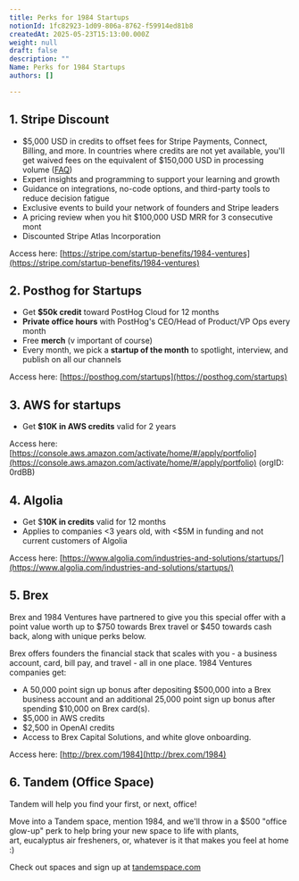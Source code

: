 ```yaml
---
title: Perks for 1984 Startups
notionId: 1fc82923-1d09-806a-8762-f59914ed81b8
createdAt: 2025-05-23T15:13:00.000Z
weight: null
draft: false
description: ""
Name: Perks for 1984 Startups
authors: []

---
```



## 1. Stripe Discount 

- $5,000 USD in credits to offset fees for Stripe Payments, Connect, Billing, and more. In countries where credits are not yet available, you'll get waived fees on the equivalent of $150,000 USD in processing volume ([FAQ](https://support.stripe.com/questions/stripe-startups-program-faqs))
- Expert insights and programming to support your learning and growth
- Guidance on integrations, no-code options, and third-party tools to reduce decision fatigue
- Exclusive events to build your network of founders and Stripe leaders
- A pricing review when you hit $100,000 USD MRR for 3 consecutive mont
- Discounted Stripe Atlas Incorporation

Access here: [https://stripe.com/startup-benefits/1984-ventures](https://stripe.com/startup-benefits/1984-ventures)


## 2. Posthog for Startups

- Get **$50k credit** toward PostHog Cloud for 12 months
- **Private office hours** with PostHog's CEO/Head of Product/VP Ops every month
- Free **merch** (v important of course)
- Every month, we pick a **startup of the month** to spotlight, interview, and publish on all our channels

Access here: [https://posthog.com/startups](https://posthog.com/startups)


## 3. **AWS for startups**

- Get **$10K in AWS credits** valid for 2 years

Access here: [https://console.aws.amazon.com/activate/home/#/apply/portfolio](https://console.aws.amazon.com/activate/home/#/apply/portfolio) (orgID: 0rdBB)


## 4. Algolia

- Get $**10K in credits** valid for 12 months
- Applies to companies <3 years old, with <$5M in funding and not current customers of Algolia

Access here: [https://www.algolia.com/industries-and-solutions/startups/](https://www.algolia.com/industries-and-solutions/startups/) 


## 5. Brex


Brex and 1984 Ventures have partnered to give you this special offer with a point value worth up to $750 towards Brex travel or $450 towards cash back, along with unique perks below.


Brex offers founders the financial stack that scales with you - a business account, card, bill pay, and travel - all in one place. 1984 Ventures companies get: 

- A 50,000 point sign up bonus after depositing $500,000 into a Brex business account and an additional 25,000 point sign up bonus after spending $10,000 on Brex card(s).
- $5,000 in AWS credits
- $2,500 in OpenAI credits
- Access to Brex Capital Solutions, and white glove onboarding.

Access here: [http://brex.com/1984](http://brex.com/1984)


## 6. Tandem (Office Space)


Tandem will help you find your first, or next, office!


Move into a Tandem space, mention 1984, and we'll throw in a $500 "office glow-up" perk to help bring your new space to life with plants, art, eucalyptus air fresheners, or, whatever is it that makes you feel at home :)


Check out spaces and sign up at [tandemspace.com](http://tandemspace.com/)

